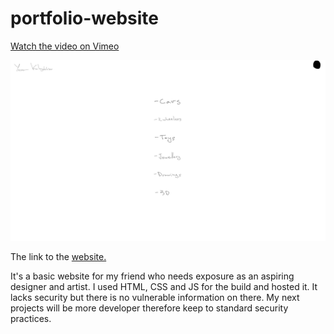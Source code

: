 # portfolio-website



[Watch the video on Vimeo](https://vimeo.com/1037793820?share=copy)


![Description of the image](Image%2010.12.24%20at%2014.17.jpeg)



The link to the [website.](https://yavorkalaydzhiev.com/index.html)

It's a basic website for my friend who needs exposure as an aspiring designer and artist. 
I used HTML, CSS and JS for the build and hosted it. It lacks security but there is no vulnerable information
on there. My next projects will be more developer therefore keep to standard security practices.

